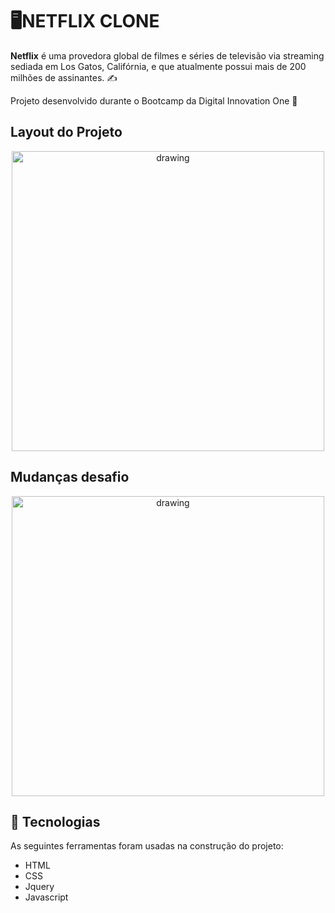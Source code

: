 # 🖥️NETFLIX CLONE
**Netflix** é uma provedora global de filmes e séries de televisão via streaming sediada em Los Gatos, Califórnia, e que atualmente possui mais de 200 milhões de assinantes. ✍️

Projeto desenvolvido durante o Bootcamp da Digital Innovation One 🥰

## Layout do Projeto
<p align="center">
<img src="https://user-images.githubusercontent.com/59345979/107109083-ed535800-681b-11eb-9030-f4db35c80734.png" alt="drawing" width="500" height="480"/>
</p>

## Mudanças desafio

<p align="center">
<img src="https://user-images.githubusercontent.com/59345979/107109277-b41be780-681d-11eb-938c-0e173f5b65d1.png" alt="drawing" width="500" height="480"/>
</p>

## 🔨 Tecnologias

As seguintes ferramentas foram usadas na construção do projeto:

- HTML
- CSS
- Jquery
- Javascript

#
